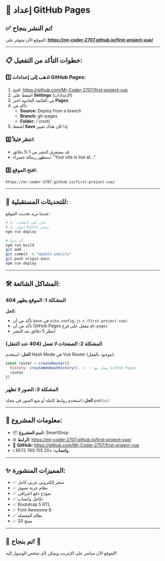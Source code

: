 # 🚀 إعداد GitHub Pages

## ✅ تم النشر بنجاح!

الموقع الآن متوفر على: **https://mr-coder-2707.github.io/first-project-vue/**

---

## 📋 خطوات التأكد من التفعيل:

### 1️⃣ اذهب إلى إعدادات GitHub Pages:
1. افتح: https://github.com/Mr-Coder-2707/first-project-vue
2. اضغط على **Settings** (الإعدادات)
3. من القائمة الجانبية اختر **Pages**
4. تأكد من:
   - **Source:** Deploy from a branch
   - **Branch:** gh-pages
   - **Folder:** / (root)
5. اضغط **Save** إذا كان هناك تغيير

### 2️⃣ انتظر قليلاً:
- قد يستغرق النشر من 1-5 دقائق
- ستظهر رسالة خضراء: "Your site is live at..."

### 3️⃣ افتح الموقع:
```
https://mr-coder-2707.github.io/first-project-vue/
```

---

## 🔄 للتحديثات المستقبلية:

عندما تريد تحديث الموقع:

```bash
# 1. عدل على الملفات
# 2. اعمل build ونشر:
npm run deploy

# أو يدوياً:
npm run build
git add .
git commit -m "Update website"
git push origin main
npm run deploy
```

---

## 🛠️ المشاكل الشائعة:

### المشكلة 1: الموقع يظهر 404
**الحل:**
- تأكد من أن `base` في `vite.config.js` = `/first-project-vue/`
- تأكد من أن GitHub Pages مفعل على فرع `gh-pages`
- انتظر 5 دقائق بعد النشر

### المشكلة 2: الصفحات لا تعمل (404 عند التنقل)
**الحل:** استخدم Hash Mode في Vue Router (موجود بالفعل):
```javascript
const router = createRouter({
  history: createWebHashHistory(), // ✅ يعمل مع GitHub Pages
  routes
})
```

### المشكلة 3: الصور لا تظهر
**الحل:** استخدم روابط كاملة أو ضع الصور في مجلد `public/`

---

## 📱 معلومات المشروع:

- 📦 **اسم المشروع:** SmartShop
- 🌐 **الرابط:** https://mr-coder-2707.github.io/first-project-vue/
- 🔗 **GitHub:** https://github.com/Mr-Coder-2707/first-project-vue
- 📞 **واتساب:** +20 155 760 9572

---

## ✨ المميزات المنشورة:

- ✅ متجر إلكتروني عربي كامل
- ✅ نظام عربة تسوق
- ✅ نموذج دفع احترافي
- ✅ تكامل واتساب
- ✅ Bootstrap 5 RTL
- ✅ Font Awesome 6
- ✅ نظام المفضلة
- ✅ 20 منتج

---

## 🎯 تم بنجاح! 🎉

الموقع الآن مباشر على الإنترنت ويمكن لأي شخص الوصول إليه!

